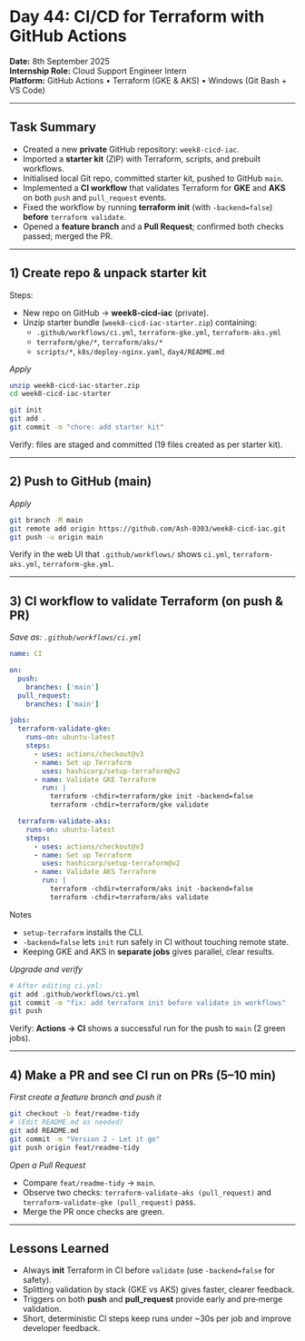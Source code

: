 # Day 44: CI/CD for Terraform with GitHub Actions

**Date:** 8th September 2025  
**Internship Role:** Cloud Support Engineer Intern  
**Platform:** GitHub Actions • Terraform (GKE & AKS) • Windows (Git Bash + VS Code)

---

## Task Summary
- Created a new **private** GitHub repository: `week8-cicd-iac`.
- Imported a **starter kit** (ZIP) with Terraform, scripts, and prebuilt workflows.
- Initialised local Git repo, committed starter kit, pushed to GitHub `main`.
- Implemented a **CI workflow** that validates Terraform for **GKE** and **AKS** on both `push` and `pull_request` events.
- Fixed the workflow by running **terraform init** (with `-backend=false`) **before** `terraform validate`.
- Opened a **feature branch** and a **Pull Request**; confirmed both checks passed; merged the PR.

---

## 1) Create repo & unpack starter kit

Steps:
- New repo on GitHub → **week8-cicd-iac** (private).
- Unzip starter bundle (`week8-cicd-iac-starter.zip`) containing:
  - `.github/workflows/ci.yml`, `terraform-gke.yml`, `terraform-aks.yml`
  - `terraform/gke/*`, `terraform/aks/*`
  - `scripts/*`, `k8s/deploy-nginx.yaml`, `day4/README.md`

_Apply_
```bash
unzip week8-cicd-iac-starter.zip
cd week8-cicd-iac-starter

git init
git add .
git commit -m "chore: add starter kit"
```
Verify: files are staged and committed (19 files created as per starter kit).

---

## 2) Push to GitHub (main)

_Apply_
```bash
git branch -M main
git remote add origin https://github.com/Ash-0303/week8-cicd-iac.git
git push -u origin main
```
Verify in the web UI that `.github/workflows/` shows `ci.yml`, `terraform-aks.yml`, `terraform-gke.yml`.

---

## 3) CI workflow to validate Terraform (on push & PR)

_Save as: `.github/workflows/ci.yml`_

```yaml
name: CI

on:
  push:
    branches: ['main']
  pull_request:
    branches: ['main']

jobs:
  terraform-validate-gke:
    runs-on: ubuntu-latest
    steps:
      - uses: actions/checkout@v3
      - name: Set up Terraform
        uses: hashicorp/setup-terraform@v2
      - name: Validate GKE Terraform
        run: |
          terraform -chdir=terraform/gke init -backend=false
          terraform -chdir=terraform/gke validate

  terraform-validate-aks:
    runs-on: ubuntu-latest
    steps:
      - uses: actions/checkout@v3
      - name: Set up Terraform
        uses: hashicorp/setup-terraform@v2
      - name: Validate AKS Terraform
        run: |
          terraform -chdir=terraform/aks init -backend=false
          terraform -chdir=terraform/aks validate
```
Notes
- `setup-terraform` installs the CLI.
- `-backend=false` lets `init` run safely in CI without touching remote state.
- Keeping GKE and AKS in **separate jobs** gives parallel, clear results.

_Upgrade and verify_
```bash
# After editing ci.yml:
git add .github/workflows/ci.yml
git commit -m "fix: add terraform init before validate in workflows"
git push
```
Verify: **Actions → CI** shows a successful run for the push to `main` (2 green jobs).

---

## 4) Make a PR and see CI run on PRs (5–10 min)

_First create a feature branch and push it_

```bash
git checkout -b feat/readme-tidy
# (Edit README.md as needed)
git add README.md
git commit -m "Version 2 - Let it go"
git push origin feat/readme-tidy
```

_Open a Pull Request_  
- Compare `feat/readme-tidy` → `main`.  
- Observe two checks: `terraform-validate-aks (pull_request)` and `terraform-validate-gke (pull_request)` pass.  
- Merge the PR once checks are green.

---

## Lessons Learned
- Always **init** Terraform in CI before `validate` (use `-backend=false` for safety).
- Splitting validation by stack (GKE vs AKS) gives faster, clearer feedback.
- Triggers on both **push** and **pull_request** provide early and pre‑merge validation.
- Short, deterministic CI steps keep runs under ~30s per job and improve developer feedback.
